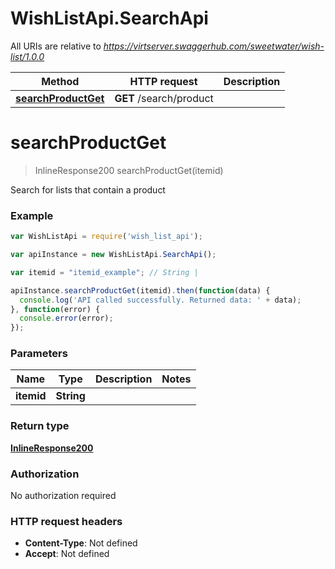 # WishListApi.SearchApi

All URIs are relative to *https://virtserver.swaggerhub.com/sweetwater/wish-list/1.0.0*

Method | HTTP request | Description
------------- | ------------- | -------------
[**searchProductGet**](SearchApi.md#searchProductGet) | **GET** /search/product | 


<a name="searchProductGet"></a>
# **searchProductGet**
> InlineResponse200 searchProductGet(itemid)



Search for lists that contain a product

### Example
```javascript
var WishListApi = require('wish_list_api');

var apiInstance = new WishListApi.SearchApi();

var itemid = "itemid_example"; // String | 

apiInstance.searchProductGet(itemid).then(function(data) {
  console.log('API called successfully. Returned data: ' + data);
}, function(error) {
  console.error(error);
});

```

### Parameters

Name | Type | Description  | Notes
------------- | ------------- | ------------- | -------------
 **itemid** | **String**|  | 

### Return type

[**InlineResponse200**](InlineResponse200.md)

### Authorization

No authorization required

### HTTP request headers

 - **Content-Type**: Not defined
 - **Accept**: Not defined

